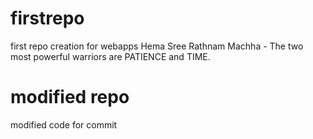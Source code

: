 # firstrepo
first repo creation for webapps
Hema Sree Rathnam Machha - The two most powerful warriors are PATIENCE and TIME.
# modified repo
modified code for commit